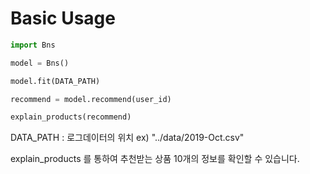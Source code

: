 # Basic Usage  
```python
import Bns  

model = Bns()

model.fit(DATA_PATH)

recommend = model.recommend(user_id)

explain_products(recommend)
```

DATA_PATH : 로그데이터의 위치 ex) "../data/2019-Oct.csv"

explain_products 를 통하여 추천받는 상품 10개의 정보를 확인할 수 있습니다.
